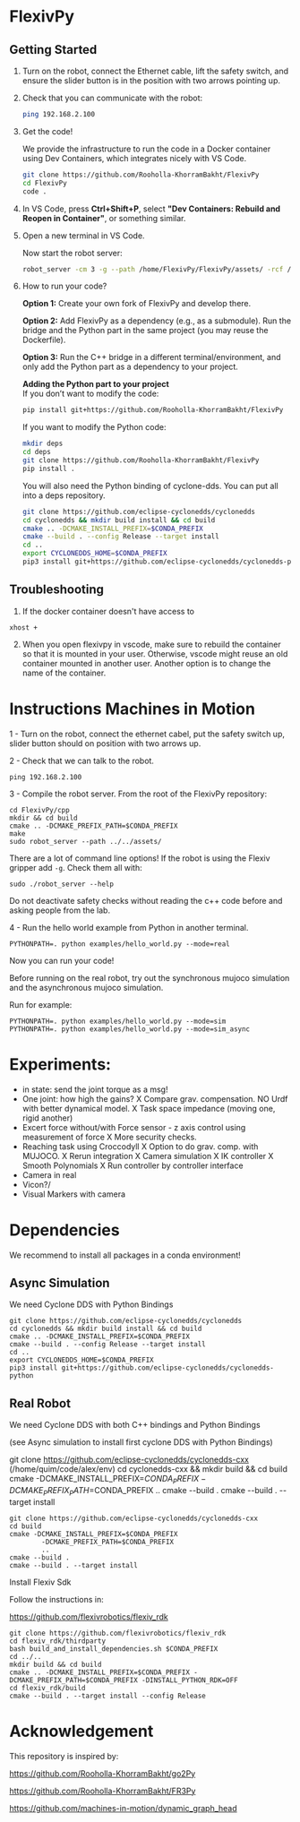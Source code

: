 # FlexivPy

## Getting Started

1. Turn on the robot, connect the Ethernet cable, lift the safety switch, and ensure the slider button is in the position with two arrows pointing up.

2. Check that you can communicate with the robot:
   ```bash
   ping 192.168.2.100
   ```

3. Get the code!

   We provide the infrastructure to run the code in a Docker container using Dev Containers, which integrates nicely with VS Code.
   ```bash
   git clone https://github.com/Rooholla-KhorramBakht/FlexivPy
   cd FlexivPy
   code .
   ```

4. In VS Code, press **Ctrl+Shift+P**, select **"Dev Containers: Rebuild and Reopen in Container"**, or something similar.

5. Open a new terminal in VS Code.

   Now start the robot server:
   ```bash
   robot_server -cm 3 -g --path /home/FlexivPy/FlexivPy/assets/ -rcf /home/FlexivPy/flexivpy_bridge/config.yaml
   ```

6. How to run your code?

   **Option 1:** Create your own fork of FlexivPy and develop there.

   **Option 2:** Add FlexivPy as a dependency (e.g., as a submodule). Run the bridge and the Python part in the same project (you may reuse the Dockerfile).

   **Option 3:** Run the C++ bridge in a different terminal/environment, and only add the Python part as a dependency to your project.

   **Adding the Python part to your project**  
   If you don’t want to modify the code:
   ```bash
   pip install git+https://github.com/Rooholla-KhorramBakht/FlexivPy
   ```
   
   If you want to modify the Python code:
   ```bash
   mkdir deps
   cd deps
   git clone https://github.com/Rooholla-KhorramBakht/FlexivPy
   pip install .
   ```

   You will also need the Python binding of cyclone-dds. You can put all into a deps repository.
   ```bash
   git clone https://github.com/eclipse-cyclonedds/cyclonedds
   cd cyclonedds && mkdir build install && cd build
   cmake .. -DCMAKE_INSTALL_PREFIX=$CONDA_PREFIX
   cmake --build . --config Release --target install
   cd ..
   export CYCLONEDDS_HOME=$CONDA_PREFIX
   pip3 install git+https://github.com/eclipse-cyclonedds/cyclonedds-python
   ```


## Troubleshooting

1. If the docker container doesn't have access to 

```
xhost +
```

2. When you open flexivpy in vscode, make sure to rebuild the container so that it is mounted in your user. Otherwise, vscode might reuse an old container mounted in another user. Another option is to change the name of the container.


# Instructions Machines in Motion

1 - Turn on the robot, connect the ethernet cabel, put the safety switch up, slider button should on position with two arrows up.

2 - Check that we can talk to the robot.

```
ping 192.168.2.100
```

3 - Compile the robot server.
From the root of the FlexivPy repository:

```
cd FlexivPy/cpp
mkdir && cd build
cmake .. -DCMAKE_PREFIX_PATH=$CONDA_PREFIX
make
sudo robot_server --path ../../assets/
```

There are a lot of command line options!
If the robot is using the Flexiv gripper add `-g`. Check them all with:

```
sudo ./robot_server --help
```


Do not deactivate safety checks without reading the c++ code before and asking people from the lab.



4 - Run the hello world example from Python in another terminal.

```
PYTHONPATH=. python examples/hello_world.py --mode=real
```

Now you can run your code!

Before running on the real robot, try out the synchronous mujoco simulation and the asynchronous mujoco simulation.

Run for example:

```
PYTHONPATH=. python examples/hello_world.py --mode=sim
PYTHONPATH=. python examples/hello_world.py --mode=sim_async
```





# Experiments:

- in state: send the joint torque as a msg!
- One joint: how high the gains?
X Compare grav. compensation.
NO Urdf with better dynamical model.
X Task space impedance (moving one, rigid another)
- Excert force without/with Force sensor - z axis control using measurement of force
X More security checks.
- Reaching task using Croccodyll
X Option to do grav. comp. with MUJOCO.
X Rerun integration
X Camera simulation
X IK controller
X Smooth Polynomials
X Run controller by controller interface
- Camera in real
- Vicon?/
- Visual Markers with camera



# Dependencies

We recommend to install all packages in a conda environment!

## Async Simulation

We need Cyclone DDS with Python Bindings

```
git clone https://github.com/eclipse-cyclonedds/cyclonedds
cd cyclonedds && mkdir build install && cd build
cmake .. -DCMAKE_INSTALL_PREFIX=$CONDA_PREFIX
cmake --build . --config Release --target install
cd ..
export CYCLONEDDS_HOME=$CONDA_PREFIX
pip3 install git+https://github.com/eclipse-cyclonedds/cyclonedds-python
```

## Real Robot

We need Cyclone DDS with both C++ bindings and Python Bindings

(see Async simulation to install first cyclone DDS with Python Bindings)



git clone https://github.com/eclipse-cyclonedds/cyclonedds-cxx                           (/home/quim/code/alex/env)
                                          cd cyclonedds-cxx && mkdir build && cd build
                                          cmake -DCMAKE_INSTALL_PREFIX=$CONDA_PREFIX -DCMAKE_PREFIX_PATH=$CONDA_PREFIX ..
                                          cmake --build .
                                          cmake --build . --target install


```
git clone https://github.com/eclipse-cyclonedds/cyclonedds-cxx
cd build
cmake -DCMAKE_INSTALL_PREFIX=$CONDA_PREFIX
        -DCMAKE_PREFIX_PATH=$CONDA_PREFIX
        ..
cmake --build .
cmake --build . --target install
```

Install Flexiv Sdk

Follow the instructions in:


https://github.com/flexivrobotics/flexiv_rdk

```
git clone https://github.com/flexivrobotics/flexiv_rdk
cd flexiv_rdk/thirdparty
bash build_and_install_dependencies.sh $CONDA_PREFIX
cd ../..
mkdir build && cd build
cmake .. -DCMAKE_INSTALL_PREFIX=$CONDA_PREFIX -DCMAKE_PREFIX_PATH=$CONDA_PREFIX -DINSTALL_PYTHON_RDK=OFF
cd flexiv_rdk/build
cmake --build . --target install --config Release
```


# Acknowledgement

This repository is inspired by:

https://github.com/Rooholla-KhorramBakht/go2Py

https://github.com/Rooholla-KhorramBakht/FR3Py

https://github.com/machines-in-motion/dynamic_graph_head
